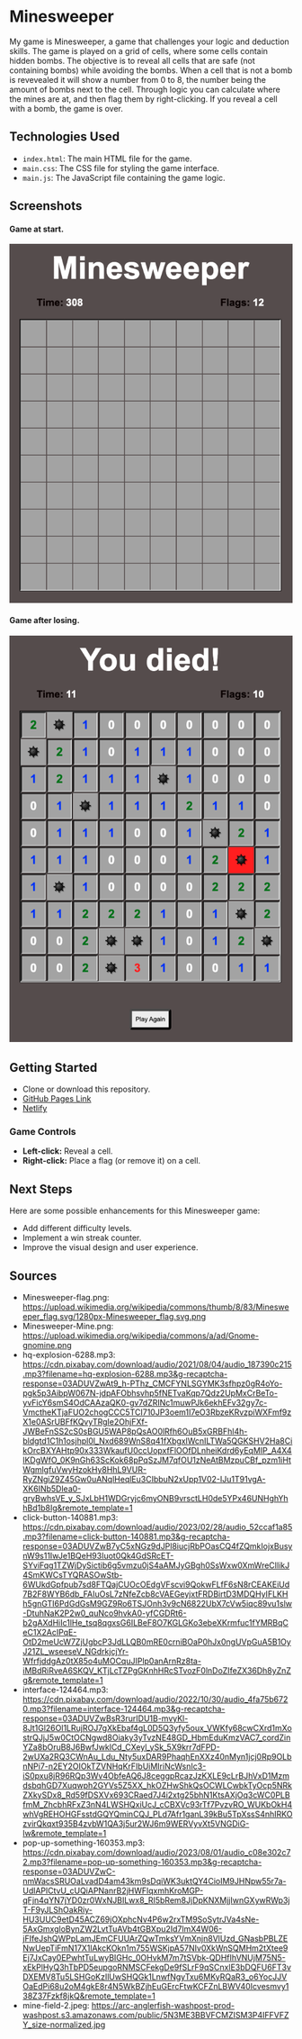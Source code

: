 # Minesweeper

My game is Minesweeper, a game that challenges your logic and deduction skills. The game is played on a grid of cells, where some cells contain hidden bombs. The objective is to reveal all cells that are safe (not containing bombs) while avoiding the bombs. When a cell that is not a bomb is revevealed it will show a number from 0 to 8, the number being the amount of bombs next to the cell. Through logic you can calculate where the mines are at, and then flag them by right-clicking. If you reveal a cell with a bomb, the game is over.

## Technologies Used

- `index.html`: The main HTML file for the game.
- `main.css`: The CSS file for styling the game interface.
- `main.js`: The JavaScript file containing the game logic.

## Screenshots
#### Game at start.
![Start of Game](images/game-start.png)

#### Game after losing.

![End of Game](images/game-end.png)

## Getting Started

- Clone or download this repository.
- [GitHub Pages Link](https://felix-carela.github.io/Minesweeper/)
- [Netlify](https://felix-carela-minesweeper.netlify.app/)


### Game Controls

- **Left-click:** Reveal a cell.
- **Right-click:** Place a flag (or remove it) on a cell.

## Next Steps

Here are some possible enhancements for this Minesweeper game:

- Add different difficulty levels.
- Implement a win streak counter.
- Improve the visual design and user experience.

## Sources

- Minesweeper-flag.png: https://upload.wikimedia.org/wikipedia/commons/thumb/8/83/Minesweeper_flag.svg/1280px-Minesweeper_flag.svg.png
- Minesweeper-Mine.png: https://upload.wikimedia.org/wikipedia/commons/a/ad/Gnome-gnomine.png
- hq-explosion-6288.mp3: https://cdn.pixabay.com/download/audio/2021/08/04/audio_187390c215.mp3?filename=hq-explosion-6288.mp3&g-recaptcha-response=03ADUVZwAt9_h-PThz_CMCFYNLSGYMK3sfhpz0gR4oYo-pgk5p3AibpW067N-jdpAFObhsvhp5fNETvaKqp7Qdz2UpMxCrBeTo-yvFicY6smS4OdCAAzaQK0-gv7dZRINc1muwPJk6ekhEFv32gy7c-VmctheKTjaFUO2chogCCC5TCI710JP3oem1I7eO3RbzeKRvzpiWXFmf9zX1e0ASrUBFfKQvyTRgIe2OhjFXf-JWBeFnSS2cS0sBGU5WAP8pQsAO0lRfh6OuB5xGRBFhl4h-bldgtd1C1h1osjhpl0l_Nxd689WnS8q41fXbgxlWcnILTWa5QGKSHV2Ha8CikOrcBXYAHtp90x333WkaufU0ccUopxfFlOOfDLnheiKdrd6yEqMIP_A4X4lKDgWfO_0K9nGh63ScKok68pPqSzJM7qfOU1zNeAtBMzpuCBf_pzm1iHtWgmlgfuVwyHzokHy8HhL9VUR-RyZNgiZ9Z45Gw0uANqlHeqlEu3CIbbuN2xUpp1V02-IJu1T91vgA-XK6INb5Dlea0-gryBwhsVE_y_SJxLbH1WDGryjc6myONB9vrsctLH0de5YPx46UNHghYhhBd1b8Ig&remote_template=1
- click-button-140881.mp3: https://cdn.pixabay.com/download/audio/2023/02/28/audio_52ccaf1a85.mp3?filename=click-button-140881.mp3&g-recaptcha-response=03ADUVZwB7yC5xNGz9dJPl8iucjRbPOasCQ4fZQmkIojxBusynW9s11IwJe1BQeH93Iuot0Qk4GdSRcET-SYviFqg1TZWjDySictib6g5vmzu0jS4aAMJyGBgh0SsWxw0XmWreCIlikJ4SmKWCsTYQRASOwStb-6WUkdGpfpub7sd8FTQajCUOcOEdgVFscvi9QokwFLfF6sN8rCEAKEiUd7B2F8WYB6db_FAIuOsL7zNfeZcb8cVAEGeyjxtFRDBirtD3MDQHyIFLKHh5gnGTI6PdGdGsM9GZ9Ro6TSJOnh3v9cN6822UbX7cVw5iqc89vu1slw-DtuhNaK2P2w0_quNco9hvkA0-yfCGDRt6-b2gAXdHiIc1lHe_tsq8qgxsG6ILBeF8O7KGLGKo3ebeXKrmfuc1fYMRBqCeC1X2AcIPqE-OtD2meUcW7ZjUgbcP3JdLLQB0mRE0crniBOaP0hJx0ngUVpGuA5B1OyJ21ZL_wseeseV_NGdrkjcjYr-WfrfjddgAz0tX85o4uMOCquJIPlp0anArnRz8ta-iMBdRiRveA6SKQV_KTjLcTZPgGKnhHRcSTvozF0lnDoZIfeZX36Dh8yZnZg&remote_template=1
- interface-124464.mp3: https://cdn.pixabay.com/download/audio/2022/10/30/audio_4fa75b6720.mp3?filename=interface-124464.mp3&g-recaptcha-response=03ADUVZwBsR3rurIDU1B-mvyKl-8Jt1Gl26Ol1LRujROJ7gXkEbaf4gL0D5Q3yfy5oux_VWKfy68cwCXrd1mXostrQJjJ5w0CtOCNgwd8Oiaky3yTvzNE48GD_HbmEduKmzVAC7_cordZinYZa8bOruB8J6BwfJwklCd_CXeyl_ySk_5X9krr7dFPD-2wUXa2RQ3CWnAu_Ldu_Nty5uxDAR9PhaqhEnXXz40nMyn1jcj0Rp9OLbnNPi7-n2EY2OIOkTZVNHqKrFIbUiMIriNcWsnIc3-iS0pxu8jR96RQp3Wv4ObfeAQ6J8ceggpRcazJzKXLE9cLrBJhVxD1MzmdsbqhGD7Xuqwph2GYVs5Z5XX_hkOZHwShkQsOCWLCwbkTyOcp5NRkZXkySDx8_Rd59fDSXVx693CRaed7J4i2xtg25bhN1KtsAXjOq3cWC0PLBfmM_ZhcbhRFxZ3nN4LWSHQxiUcJ_cCBXVc93rTf7PvzvRO_WUKbOkH4whVgREHOHGFsstdGQYQminCQJ_PLd7Afr1ganL39kBu5TpXssS4nhIRKOzvirQkqxt935B4zvbW1QA3j5ur2WJ6m9WERVyvXt5VNGDiG-lw&remote_template=1
- pop-up-something-160353.mp3: https://cdn.pixabay.com/download/audio/2023/08/01/audio_c08e302c72.mp3?filename=pop-up-something-160353.mp3&g-recaptcha-response=03ADUVZwC-nmWacsSRUOaLvadD4am43km9sDqiWK3uktQY4CioIM9JHNpw55r7a-UdlAPlCtvU_cUQiAPNanrB2jHWFlqxmhKroMGP-qFjn4qYN7jYD0zr0WxNJBILwx8_RI5bRem8JjDpKNXMjjIwnGXywRWp3jT-F9yJLShOakRiy-HU3UUC9etD45ACZ69jOXphcNv4P6w2rxTM9SoSytrJVa4sNe-5AxGmxgloBynZW2LvtTuAVb4tGBXpu2Id7lmX4W06-jFIfeJshQWPpLamJEmCFUUArZQwTmksYVmXnjn8VlUzd_GNasbPBLZENwUepTiFmN17X1lAkcKOkn1m755WSKjpA57NIv0XkWnSQMHm2tXtee9Ej7JxCay0EPwhtTuLwyBIGHc_0OHvkM7m7tSVbk-QDHfIhVNUjM75N5-xEkPlHyQ3hTbPD5eupgoRNMSCFekgDe9fSLrF9qSCnxlE3bDQFU6FT3vDXEMV8Tu5LSHGoKzIlUwSHQGk1LnwfNgyTxu6MKyRQaR3_o6YocJJVOaEdPi68u2oM4gkE8r4N5WkBZjhEuGErcFtwKCFZnLBWV40Icvesmvy138Z37Fzkf8jkQ&remote_template=1
- mine-field-2.jpeg: https://arc-anglerfish-washpost-prod-washpost.s3.amazonaws.com/public/5N3ME3BBVFCMZISM3P4IFFVFZY_size-normalized.jpg